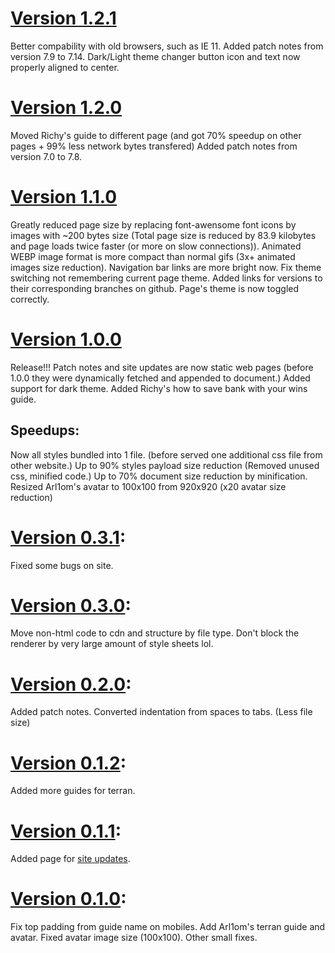 # [Version 1.2.1](https://github.com/MadProbe/zerg-wars-guide)
Better compability with old browsers, such as IE 11.
Added patch notes from version 7.9 to 7.14.
Dark/Light theme changer button icon and text now properly aligned to center.

# [Version 1.2.0](https://github.com/MadProbe/zerg-wars-guide/tree/1.2.0)
Moved Richy's guide to different page (and got 70% speedup on other pages + 99% less network bytes transfered)
Added patch notes from version 7.0 to 7.8.

# [Version 1.1.0](https://github.com/MadProbe/zerg-wars-guide/tree/1.1.0)
Greatly reduced page size by replacing font-awensome font icons by images with ~200 bytes size 
(Total page size is reduced by 83.9 kilobytes and page loads twice faster (or more on slow connections)).
Animated WEBP image format is more compact than normal gifs (3x+ animated images size reduction).
Navigation bar links are more bright now.
Fix theme switching not remembering current page theme.
Added links for versions to their corresponding branches on github.
Page's theme is now toggled correctly.

# [Version 1.0.0](https://github.com/MadProbe/zerg-wars-guide/tree/1.0.0)
Release!!!
Patch notes and site updates are now static web pages
(before 1.0.0 they were dynamically fetched and appended to document.)
Added support for dark theme.
Added Richy's how to save bank with your wins guide.
<!-- Added licence for my code -->
## Speedups:
Now all styles bundled into 1 file.
(before served one additional css file from other website.)
Up to 90% styles payload size reduction
(Removed unused css, minified code.)
Up to 70% document size reduction by minification.
Resized Arl1om's avatar to 100x100 from 920x920
(x20 avatar size reduction)

# [Version 0.3.1](https://github.com/MadProbe/zerg-wars-guide/tree/0.3.1):
Fixed some bugs on site.

# [Version 0.3.0](https://github.com/MadProbe/zerg-wars-guide/tree/0.3.0):
Move non-html code to cdn and structure by file type.
Don't block the renderer by very large amount of style sheets lol.

# [Version 0.2.0](https://github.com/MadProbe/zerg-wars-guide/tree/0.2.0):
Added patch notes.
Converted indentation from spaces to tabs. (Less file size)

# [Version 0.1.2](https://github.com/MadProbe/zerg-wars-guide/tree/0.1.2):
Added more guides for terran.

# [Version 0.1.1](https://github.com/MadProbe/zerg-wars-guide/tree/0.1.1):
Added page for [site updates](https://madprobe.github.io/zerg-wars-guide/site-updates.html).

# [Version 0.1.0](https://github.com/MadProbe/zerg-wars-guide/tree/0.1.0):
Fix top padding from guide name on mobiles.
Add Arl1om's terran guide and avatar.
Fixed avatar image size (100x100).
Other small fixes.
